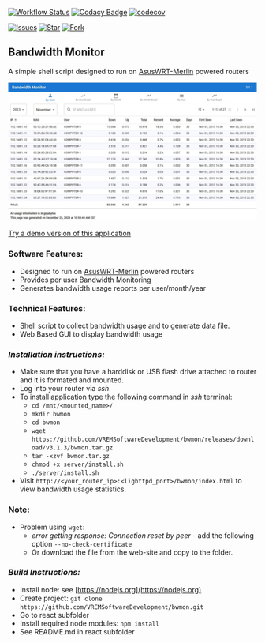[![Workflow Status](https://github.com/VREMSoftwareDevelopment/bwmon/workflows/TestsWithCoverage/badge.svg)](https://github.com/VREMSoftwareDevelopment/bwmon/actions?query=workflow%3A%22TestsWithCoverage%22)
[![Codacy Badge](https://api.codacy.com/project/badge/Grade/4bc1d97a37564d63acf4e9e02dd06615)](https://app.codacy.com/gh/VREMSoftwareDevelopment/bwmon?utm_source=github.com&utm_medium=referral&utm_content=VREMSoftwareDevelopment/bwmon&utm_campaign=Badge_Grade)
[![codecov](https://codecov.io/gh/VREMSoftwareDevelopment/bwmon/branch/main/graph/badge.svg?token=qoDvVAvNaw)](https://codecov.io/gh/VREMSoftwareDevelopment/bwmon)

[![Issues](https://img.shields.io/github/issues/VREMSoftwareDevelopment/bwmon.svg)](https://github.com/VREMSoftwareDevelopment/bwmon/issues)
[![Star](https://img.shields.io/github/stars/VREMSoftwareDevelopment/bwmon.svg)](https://github.com/VREMSoftwareDevelopment/bwmon/stargazers)
[![Fork](https://img.shields.io/github/forks/VREMSoftwareDevelopment/bwmon.svg)](https://github.com/VREMSoftwareDevelopment/bwmon/network)

## Bandwidth Monitor

A simple shell script designed to run on [AsusWRT-Merlin](https://www.asuswrt-merlin.net/) powered routers

![Sample Usage by User Screenshot](https://github.com/VREMSoftwareDevelopment/bwmon/raw/main/screenshots/UsageByUserData.jpg 'Sample Usage by User Screenshot')

[Try a demo version of this application](https://vremsoftwaredevelopment.github.io/bwmon)

### Software Features:

-   Designed to run on [AsusWRT-Merlin](https://asuswrt.lostrealm.ca) powered routers
-   Provides per user Bandwidth Monitoring
-   Generates bandwidth usage reports per user/month/year

### Technical Features:

-   Shell script to collect bandwidth usage and to generate data file.
-   Web Based GUI to display bandwidth usage

### _Installation instructions:_

-   Make sure that you have a harddisk or USB flash drive attached to router and it is formated and mounted.
-   Log into your router via _ssh_.
-   To install application type the following command in _ssh_ terminal:
    -   `cd /mnt/<mounted_name>/`
    -   `mkdir bwmon`
    -   `cd bwmon`
    -   `wget https://github.com/VREMSoftwareDevelopment/bwmon/releases/download/v3.1.3/bwmon.tar.gz`
    -   `tar -xzvf bwmon.tar.gz`
    -   `chmod +x server/install.sh`
    -   `./server/install.sh`
-   Visit `http://<your_router_ip>:<lighttpd_port>/bwmon/index.html` to view bandwidth usage statistics.

### Note:

-   Problem using `wget`:
    -   _error getting response: Connection reset by peer_ - add the following option `--no-check-certificate`
    -   Or download the file from the web-site and copy to the folder.

### _Build Instructions:_

-   Install node: see [https://nodejs.org](https://nodejs.org)
-   Create project: `git clone https://github.com/VREMSoftwareDevelopment/bwmon.git`
-   Go to react subfolder
-   Install required node modules: `npm install`
-   See README.md in react subfolder
